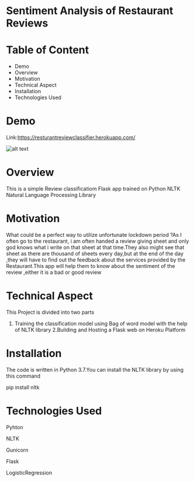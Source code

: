 # Sentiment Analysis of Restaurant Reviews

# Table of Content
- Demo 
- Overview 
- Motivation
- Technical Aspect
- Installation
- Technologies Used
# Demo
Link:https://resturantreviewclassifier.herokuapp.com/

![alt text](https://images.pexels.com/photos/6267/menu-restaurant-vintage-table.jpg?auto=compress&cs=tinysrgb&dpr=1&w=500)

# Overview
This is a simple Review classificatiom Flask app trained on Python NLTK Natural Language Processing Library

# Motivation
What could be a perfect way to utilize unfortunate lockdown period ?As I often go to the restaurant, i  am often handed a review giving sheet and only god knows what i write on that sheet at that time.They also might see that sheet as there are thousand of sheets every day,but at the end of the day ,they will have to find out the feedback about the services provided by the Restaurant.This app will help them to know about the sentiment of the review ,either it is a bad or good review 

# Technical Aspect
This  Project is divided into two parts
1. Training the classification model using Bag of word model with the help of NLTK library
2.Building and Hosting a Flask web on Heroku Platform

# Installation
The code is written in Python 3.7.You can install the NLTK library by using this command

pip install nltk

# Technologies Used

Pyhton 

NLTK

Gunicorn

Flask

LogisticRegression
